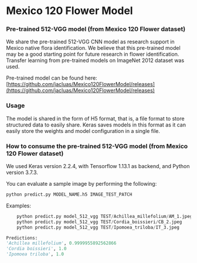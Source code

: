 # Mexico 120 Flower Model
### Pre-trained 512-VGG model (from Mexico 120 Flower dataset)

We share the pre-trained 512-VGG CNN model as research support in Mexico native flora identification. We believe that this pre-trained model may be a good starting point for future research in flower identification. Transfer learning from pre-trained models on ImageNet 2012 dataset was used.

Pre-trained model can be found here: [https://github.com/jacluas/Mexico120FlowerModel/releases](https://github.com/jacluas/Mexico120FlowerModel/releases)


### Usage

The model is shared in the form of H5 format, that is, a file format to store structured data to easily share. Keras saves models in this format as it can easily store the weights and model configuration in a single file. 


### How to consume the pre-trained 512-VGG model (from Mexico 120 Flower dataset)

We used Keras version 2.2.4, with Tensorflow 1.13.1 as backend, and Python version 3.7.3.

You can evaluate a sample image by performing the following:

```python
python predict.py MODEL_NAME.h5 IMAGE_TEST_PATCH
```

Examples:
```python
	python predict.py model_512_vgg TEST/Achillea_millefolium/AM_1.jpeg
	python predict.py model_512_vgg TEST/Cordia_boissieri/CB_2.jpeg
	python predict.py model_512_vgg TEST/Ipomoea_triloba/IT_3.jpeg
```

```python
Predictions:
'Achillea millefolium',	0.9999955892562866
'Cordia boissieri', 1.0
'Ipomoea triloba', 1.0
```
